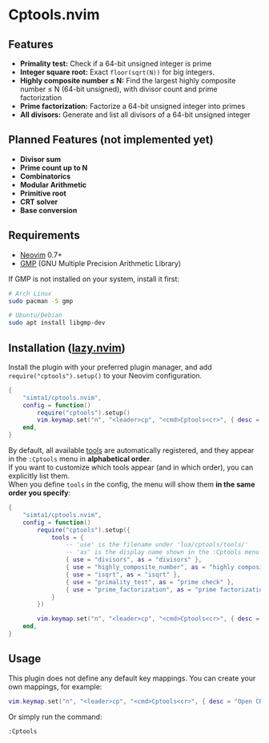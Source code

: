 # Cptools.nvim

<!-- demo -->

## Features
- **Primality test:** Check if a 64-bit unsigned integer is prime
- **Integer square root:** Exact `floor(sqrt(N))` for big integers.
- **Highly composite number ≤ N:** Find the largest highly composite number ≤ N (64-bit unsigned), with divisor count and prime factorization
- **Prime factorization:** Factorize a 64-bit unsigned integer into primes
- **All divisors:** Generate and list all divisors of a 64-bit unsigned integer

## Planned Features (not implemented yet)
- **Divisor sum**
- **Prime count up to N**
- **Combinatorics**
- **Modular Arithmetic**
- **Primitive root**
- **CRT solver**
- **Base conversion**

## Requirements
- [Neovim](https://neovim.io/) 0.7+   
- [GMP](https://gmplib.org/) (GNU Multiple Precision Arithmetic Library)   

If GMP is not installed on your system, install it first:
```bash
# Arch Linux
sudo pacman -S gmp

# Ubuntu/Debian
sudo apt install libgmp-dev
```

## Installation ([lazy.nvim](https://github.com/folke/lazy.nvim))
Install the plugin with your preferred plugin manager, and add `require("cptools").setup()` to your Neovim configuration.

<!-- ### [lazy.nvim](https://github.com/folke/lazy.nvim) -->
```lua
{
	"simta1/cptools.nvim",
	config = function()
		require("cptools").setup()
		vim.keymap.set("n", "<leader>cp", "<cmd>Cptools<cr>", { desc = "Open CP Tools" })
	end,
}
```
By default, all available [tools](/lua/cptools/tools/) are automatically registered, and they appear in the `:Cptools` menu in **alphabetical order**.   
If you want to customize which tools appear (and in which order), you can explicitly list them.   
When you define `tools` in the config, the menu will show them **in the same order you specify**:   
```lua
{
	"simta1/cptools.nvim",
	config = function()
		require("cptools").setup({
			tools = {
				-- 'use' is the filename under 'lua/cptools/tools/'
				-- 'as' is the display name shown in the :Cptools menu
				{ use = "divisors", as = "divisors" },
				{ use = "highly_composite_number", as = "highly composite number" },
				{ use = "isqrt", as = "isqrt" },
				{ use = "primality_test", as = "prime check" },
				{ use = "prime_factorization", as = "prime factorization" },
			}
		})

		vim.keymap.set("n", "<leader>cp", "<cmd>Cptools<cr>", { desc = "Open CP Tools" })
	end,
}
```

<!-- ### [packer.nvim](https://github.com/wbthomason/packer.nvim) -->
<!-- ```lua -->
<!-- use { -->
<!-- 	"simta1/cptools.nvim", -->
<!-- 	config = function() -->
<!-- 		require("cptools").setup() -->
<!-- 		vim.keymap.set("n", "<leader>cp", "<cmd>Cptools<cr>", { desc = "Open CP Tools" }) -->
<!-- 	end, -->
<!-- } -->
<!-- ``` -->
<!---->
<!-- ### [vim-plug](https://github.com/junegunn/vim-plug) -->
<!-- ```vim -->
<!-- Plug 'simta1/cptools.nvim' -->
<!---->
<!-- lua << EOF -->
<!-- require("cptools").setup() -->
<!-- vim.keymap.set("n", "<leader>cp", "<cmd>Cptools<cr>", { desc = "Open CP Tools" }) -->
<!-- EOF -->
<!-- ``` -->
<!---->
<!-- ### [dein.vim](https://github.com/Shougo/dein.vim) -->
<!-- ```vim -->
<!-- call dein#add('simta1/cptools.nvim') -->
<!---->
<!-- lua << EOF -->
<!-- require("cptools").setup() -->
<!-- vim.keymap.set("n", "<leader>cp", "<cmd>Cptools<cr>", { desc = "Open CP Tools" }) -->
<!-- EOF -->
<!-- ``` -->
<!---->
<!-- ### [paq-nvim](https://github.com/savq/paq-nvim) -->
<!-- ```lua -->
<!-- require "paq" { -->
<!--     "simta1/cptools.nvim"; -->
<!-- } -->
<!---->
<!-- require("cptools").setup() -->
<!-- vim.keymap.set("n", "<leader>cp", "<cmd>Cptools<cr>", { desc = "Open CP Tools" }) -->
<!-- ``` -->

## Usage
This plugin does not define any default key mappings. You can create your own mappings, for example:   
```lua
vim.keymap.set("n", "<leader>cp", "<cmd>Cptools<cr>", { desc = "Open CP Tools" })
```

Or simply run the command:   
```vim
:Cptools
```
